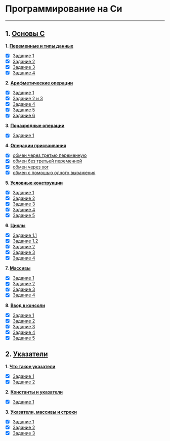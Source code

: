 # Программирование на Си
___
## 1. [Основы С](https://github.com/nixsan7/cup/tree/main/chapter%201)

**1. [Переменные и типы данных](https://github.com/nixsan7/cup/tree/main/chapter%201/section%201)**
- [x]  [Задание 1](https://github.com/nixsan7/cup/blob/main/chapter%201/section%201/ex%201)
- [x]  [Задание 2](https://github.com/nixsan7/cup/blob/main/chapter%201/section%201/ex%202)
- [x]  [Задание 3](https://github.com/nixsan7/cup/blob/main/chapter%201/section%201/ex%203)
- [x]  [Задание 4](https://github.com/nixsan7/cup/blob/main/chapter%201/section%201/ex%204)

**2. [Арифметические операции](https://github.com/nixsan7/cup/tree/main/chapter%201/section%202)**
- [x]  [Задание 1](https://github.com/nixsan7/cup/blob/main/chapter%201/section%202/ex%201)
- [x]  [Задание 2 и 3](https://github.com/nixsan7/cup/blob/main/chapter%201/section%202/ex%202%20and%20ex%203)
- [x]  [Задание 4](https://github.com/nixsan7/cup/blob/main/chapter%201/section%202/ex%204)
- [x]  [Задание 5](https://github.com/nixsan7/cup/blob/main/chapter%201/section%202/ex%205)
- [x]  [Задание 6](https://github.com/nixsan7/cup/blob/main/chapter%201/section%202/ex%206)

**3. [Поразрядные операции](https://github.com/nixsan7/cup/tree/main/chapter%201/section%203)**
- [x]  [Задание 1](https://github.com/nixsan7/cup/blob/main/chapter%201/section%203/ex%201)

**4. [Операции присваивания](https://github.com/nixsan7/cup/tree/main/chapter%201/section%204)**
- [x]  [обмен через третью переменную](https://github.com/nixsan7/cup/blob/main/chapter%201/section%204/ex%201)
- [x]  [обмен без третьей переменной](https://github.com/nixsan7/cup/blob/main/chapter%201/section%204/ex%202)
- [x]  [обмен через xor](https://github.com/nixsan7/cup/blob/main/chapter%201/section%204/ex%203)
- [x]  [обмен с помощью одного выражения](https://github.com/nixsan7/cup/blob/main/chapter%201/section%204/ex%204)

**5. [Условные конструкции](https://github.com/nixsan7/cup/tree/main/chapter%201/section%205)**
- [x]  [Задание 1](https://github.com/nixsan7/cup/blob/main/chapter%201/section%205/ex%201)
- [x]  [Задание 2](https://github.com/nixsan7/cup/blob/main/chapter%201/section%205/ex%202)
- [x]  [Задание 3](https://github.com/nixsan7/cup/blob/main/chapter%201/section%205/ex%203)
- [x]  [Задание 4](https://github.com/nixsan7/cup/blob/main/chapter%201/section%205/ex%204)
- [x]  [Задание 5](https://github.com/nixsan7/cup/blob/main/chapter%201/section%205/ex%205)

**6. [Циклы](https://github.com/nixsan7/cup/tree/main/chapter%201/section%206)**
- [x]  [Задание 1.1](https://github.com/nixsan7/cup/blob/main/chapter%201/section%206/ex%201.1)
- [x]  [Задание 1.2](https://github.com/nixsan7/cup/blob/main/chapter%201/section%206/ex%201.2)
- [x]  [Задание 2](https://github.com/nixsan7/cup/blob/main/chapter%201/section%206/ex%202)
- [x]  [Задание 3](https://github.com/nixsan7/cup/blob/main/chapter%201/section%206/ex%203)
- [x]  [Задание 4](https://github.com/nixsan7/cup/blob/main/chapter%201/section%206/ex%204)

**7. [Массивы](https://github.com/nixsan7/cup/tree/main/chapter%201/section%207)**
- [x]  [Задание 1](https://github.com/nixsan7/cup/blob/main/chapter%201/section%207/ex%201)
- [x]  [Задание 2](https://github.com/nixsan7/cup/blob/main/chapter%201/section%207/ex%202)
- [x]  [Задание 3](https://github.com/nixsan7/cup/blob/main/chapter%201/section%207/ex%203)
- [x]  [Задание 4](https://github.com/nixsan7/cup/blob/main/chapter%201/section%207/ex%204)

**8. [Ввод в консоли](https://github.com/nixsan7/cup/tree/main/chapter%201/section%208)**
- [x]  [Задание 1](https://github.com/nixsan7/cup/blob/main/chapter%201/section%208/ex%201)
- [x]  [Задание 2](https://github.com/nixsan7/cup/blob/main/chapter%201/section%208/ex%202)
- [x]  [Задание 3](https://github.com/nixsan7/cup/blob/main/chapter%201/section%208/ex%203)
- [x]  [Задание 4](https://github.com/nixsan7/cup/blob/main/chapter%201/section%208/ex%204)
- [x]  [Задание 5](https://github.com/nixsan7/cup/blob/main/chapter%201/section%208/ex%205)

## 2. [Указатели](https://github.com/nixsan7/cup/tree/main/chapter%202)

**1. [Что такое указатели](https://github.com/nixsan7/cup/tree/main/chapter%202/secton%201)**
- [x]  [Задание 1](https://github.com/nixsan7/cup/blob/main/chapter%202/secton%201/ex%201)
- [x]  [Задание 2](https://github.com/nixsan7/cup/blob/main/chapter%202/secton%201/ex%202)

**2. [Константы и указатели](https://github.com/nixsan7/cup/tree/main/chapter%202/section%202)**
- [x]  [Задание 1](https://github.com/nixsan7/cup/blob/main/chapter%202/section%202/ex%201)

**3. [Указатели, массивы и строки](https://github.com/nixsan7/cup/tree/main/chapter%202/section%203)**
- [x]  [Задание 1](https://github.com/nixsan7/cup/blob/main/chapter%202/section%203/ex%201)
- [x]  [Задание 2](https://github.com/nixsan7/cup/blob/main/chapter%202/section%203/ex%202)
- [x]  [Задание 3](https://github.com/nixsan7/cup/blob/main/chapter%202/section%203/ex%203)
